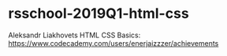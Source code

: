 # rsschool-2019Q1-html-css
Aleksandr Liakhovets
HTML CSS Basics: https://www.codecademy.com/users/enerjaizzzer/achievements